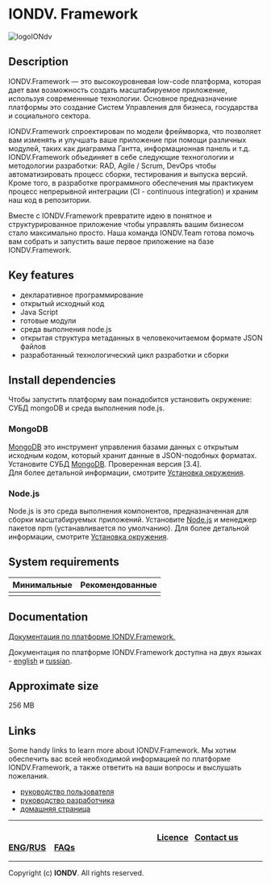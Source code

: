 # IONDV. Framework 
![logoIONdv](https://jobfilter.ru/uploaded_files/images/2017/01/24/159101/sm_U5eOsz95kjNWf_I7.png)
## Description  
IONDV.Framework —  это высокоуровневая low-code платформа, которая дает вам возможность создать масштабируемое приложение, используя современнные технологии. Основное предназначение платформы это создание Систем Управления для бизнеса, государства и социального сектора.   

IONDV.Framework спроектирован по модели фреймворка, что позволяет вам изменять и улучшать ваше приложение при помощи различных модулей, таких как диаграмма Гантта, информационная панель и т.д.
IONDV.Framework объединяет в себе следующие техногологии и методологии разработки: RAD, Agile / Scrum, DevOps чтобы автоматизировать процесс сборки, тестирования и выпуска версий. Кроме того, в разработке программного обеспечения мы практикуем процесс непрерывной интеграции (CI - continuous integration) и храним наш код в репозитории.

Вместе с IONDV.Framework превратите идею в понятное и структурированное приложение чтобы управлять вашим бизнесом стало максимально просто. Наша команда IONDV.Team готова помочь вам собрать и запустить ваше первое приложение на базе IONDV.Framework.

## Key features  

* декларативное программирование
* открытый исходный код
* Java Script 
* готовые модули
* среда выполнения node.js
* открытая структура метаданных в человекочитаемом формате JSON файлов
* разработанный технологический цикл разработки и сборки 

## Install dependencies
Чтобы запустить платформу вам понадобится установить окружение: СУБД mongoDВ и среда выполнения node.js.

### MongoDB
[MongoDB](<https://www.mongodb.com/what-is-mongodb>) это инструмент управления базами данных с открытым исходным кодом, который хранит данные в JSON-подобных форматах. Установите СУБД [MongoDB](https://www.mongodb.org/). Проверенная версия [3.4].  
Для более детальной информации, смотрите [Установка окружения](<https://git.iondv.ru/ION/platform/blob/IONCORE-480/docs/ru/1_system_deployment/basic_settings/step1_installing_environment.md>).

### Node.js
Node.js is это среда выполнения компонентов, предназначенная для сборки масштабируемых приложений. Установите [Node.js](<https://nodejs.org/en/>) и менеджер пакетов npm (устанавливается по умолчанию). Для более детальной информации, смотрите [Установка окружения](<https://git.iondv.ru/ION/platform/blob/IONCORE-480/docs/ru/1_system_deployment/basic_settings/step1_installing_environment.md>).

## System requirements
| Минимальные    | Рекомендованные   |  
| -------    | ------        |  
|            |               | 

## Documentation 
[Документация по платформе IONDV.Framework.](/docs/ru/index.md)  

Документация по платформе IONDV.Framework доступна на двух языках  - [english](/docs/en/index.md) и [russian](/docs/ru/index.md).
## Approximate size
256 MB

## Links
Some handy links to learn more about IONDV.Framework. Мы хотим обеспечить вас всей необходимой информацией по платформе IONDV.Framework, а также ответить на ваши вопросы и выслушать пожелания.  
* [руководство пользователя](user)
* [руководство разработчика](dev)
* [домашняя страница](https://iondv.ru/index.html) 



--------------------------------------------------------------------------  


 ### &ensp;&ensp;&ensp;&ensp;&ensp;&ensp;&ensp;&ensp;&ensp;&ensp;&ensp;&ensp;&ensp;&ensp;&ensp;&ensp;&ensp;&ensp;&ensp;&ensp;&ensp;&ensp;&ensp;&ensp;&ensp;&ensp;&ensp;&ensp;&ensp;&ensp;&ensp;&ensp;&ensp;&ensp;&ensp;&ensp;[Licence](platform/licence.md)&ensp;  [Contact us](https://iondv.ru/index.html) &ensp;  [ENG](/docs/en/index.md)/[RUS](/docs/ru)   &ensp; [FAQs](/faqs.md)          



--------------------------------------------------------------------------  

 Copyright (c) **IONDV**. All rights reserved. 


